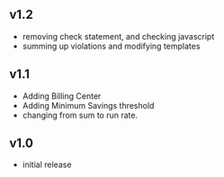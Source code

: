 v1.2
----
- removing check statement, and checking javascript
- summing up violations and modifying templates

v1.1
-----
- Adding Billing Center
- Adding Minimum Savings threshold
- changing from sum to run rate. 

v1.0
-----
- initial release